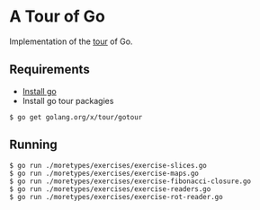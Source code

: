 # A Tour of Go

Implementation of the [tour](https://tour.golang.org) of Go.

## Requirements

- [Install go](https://golang.org/doc/install)
- Install go tour packagies

```
$ go get golang.org/x/tour/gotour
```

## Running

```
$ go run ./moretypes/exercises/exercise-slices.go
$ go run ./moretypes/exercises/exercise-maps.go
$ go run ./moretypes/exercises/exercise-fibonacci-closure.go
$ go run ./moretypes/exercises/exercise-readers.go
$ go run ./moretypes/exercises/exercise-rot-reader.go
```
